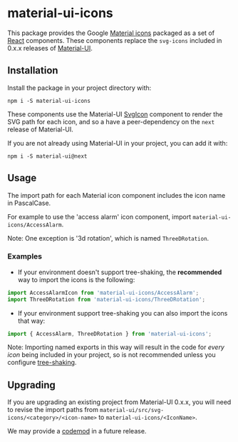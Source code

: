 # material-ui-icons

This package provides the Google [Material icons](https://material.io/icons/) packaged as a set of [React](https://facebook.github.io/react/) components.
These components replace the `svg-icons` included in
 0.x.x releases of [Material-UI](http://material-ui.com).

## Installation

Install the package in your project directory with:

```
npm i -S material-ui-icons
```

These components use the Material-UI [SvgIcon](http://material-ui.com/#/style/icons) component to
render the SVG path for each icon, and so a have a peer-dependency on the `next` release of Material-UI.

If you are not already using Material-UI in your project, you can add it with:

```
npm i -S material-ui@next
```

## Usage

The import path for each Material icon component includes the icon name in PascalCase.

For example to use the 'access alarm' icon component, import `material-ui-icons/AccessAlarm`.

Note: One exception is '3d rotation', which is named `ThreeDRotation`.

### Examples

- If your environment doesn't support tree-shaking, the **recommended** way to import the icons is the following:
```jsx
import AccessAlarmIcon from 'material-ui-icons/AccessAlarm';
import ThreeDRotation from 'material-ui-icons/ThreeDRotation';
```

- If your environment support tree-shaking you can also import the icons that way:
```jsx
import { AccessAlarm, ThreeDRotation } from 'material-ui-icons';
```

Note: Importing named exports in this way will result in the code for *every icon* being included in your project, so is not recommended unless you configure [tree-shaking](https://webpack.js.org/guides/tree-shaking/).

## Upgrading

If you are upgrading an existing project from Material-UI 0.x.x, you will need to revise the import paths
from `material-ui/src/svg-icons/<category>/<icon-name>` to `material-ui-icons/<IconName>`.

We may provide a [codemod](https://github.com/facebook/codemod) in a future release.
